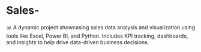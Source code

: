 # Sales-
📊 A dynamic project showcasing sales data analysis and visualization using tools like Excel, Power BI, and Python. Includes KPI tracking, dashboards, and insights to help drive data-driven business decisions.
